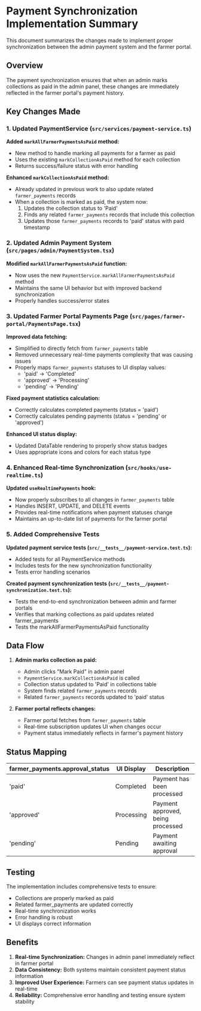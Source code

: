 # Payment Synchronization Implementation Summary

This document summarizes the changes made to implement proper synchronization between the admin payment system and the farmer portal.

## Overview

The payment synchronization ensures that when an admin marks collections as paid in the admin panel, these changes are immediately reflected in the farmer portal's payment history.

## Key Changes Made

### 1. Updated PaymentService (`src/services/payment-service.ts`)

**Added `markAllFarmerPaymentsAsPaid` method:**
- New method to handle marking all payments for a farmer as paid
- Uses the existing `markCollectionAsPaid` method for each collection
- Returns success/failure status with error handling

**Enhanced `markCollectionAsPaid` method:**
- Already updated in previous work to also update related `farmer_payments` records
- When a collection is marked as paid, the system now:
  1. Updates the collection status to 'Paid'
  2. Finds any related `farmer_payments` records that include this collection
  3. Updates those `farmer_payments` records to 'paid' status with paid timestamp

### 2. Updated Admin Payment System (`src/pages/admin/PaymentSystem.tsx`)

**Modified `markAllFarmerPaymentsAsPaid` function:**
- Now uses the new `PaymentService.markAllFarmerPaymentsAsPaid` method
- Maintains the same UI behavior but with improved backend synchronization
- Properly handles success/error states

### 3. Updated Farmer Portal Payments Page (`src/pages/farmer-portal/PaymentsPage.tsx`)

**Improved data fetching:**
- Simplified to directly fetch from `farmer_payments` table
- Removed unnecessary real-time payments complexity that was causing issues
- Properly maps `farmer_payments` statuses to UI display values:
  - 'paid' → 'Completed'
  - 'approved' → 'Processing'
  - 'pending' → 'Pending'

**Fixed payment statistics calculation:**
- Correctly calculates completed payments (status = 'paid')
- Correctly calculates pending payments (status = 'pending' or 'approved')

**Enhanced UI status display:**
- Updated DataTable rendering to properly show status badges
- Uses appropriate icons and colors for each status type

### 4. Enhanced Real-time Synchronization (`src/hooks/use-realtime.ts`)

**Updated `useRealtimePayments` hook:**
- Now properly subscribes to all changes in `farmer_payments` table
- Handles INSERT, UPDATE, and DELETE events
- Provides real-time notifications when payment statuses change
- Maintains an up-to-date list of payments for the farmer portal

### 5. Added Comprehensive Tests

**Updated payment service tests (`src/__tests__/payment-service.test.ts`):**
- Added tests for all PaymentService methods
- Includes tests for the new synchronization functionality
- Tests error handling scenarios

**Created payment synchronization tests (`src/__tests__/payment-synchronization.test.ts`):**
- Tests the end-to-end synchronization between admin and farmer portals
- Verifies that marking collections as paid updates related farmer_payments
- Tests the markAllFarmerPaymentsAsPaid functionality

## Data Flow

1. **Admin marks collection as paid:**
   - Admin clicks "Mark Paid" in admin panel
   - `PaymentService.markCollectionAsPaid` is called
   - Collection status updated to 'Paid' in collections table
   - System finds related `farmer_payments` records
   - Related `farmer_payments` records updated to 'paid' status

2. **Farmer portal reflects changes:**
   - Farmer portal fetches from `farmer_payments` table
   - Real-time subscription updates UI when changes occur
   - Payment status immediately reflects in farmer's payment history

## Status Mapping

| farmer_payments.approval_status | UI Display     | Description                    |
|--------------------------------|----------------|--------------------------------|
| 'paid'                         | Completed      | Payment has been processed     |
| 'approved'                     | Processing     | Payment approved, being processed |
| 'pending'                      | Pending        | Payment awaiting approval      |

## Testing

The implementation includes comprehensive tests to ensure:
- Collections are properly marked as paid
- Related farmer_payments are updated correctly
- Real-time synchronization works
- Error handling is robust
- UI displays correct information

## Benefits

1. **Real-time Synchronization:** Changes in admin panel immediately reflect in farmer portal
2. **Data Consistency:** Both systems maintain consistent payment status information
3. **Improved User Experience:** Farmers can see payment status updates in real-time
4. **Reliability:** Comprehensive error handling and testing ensure system stability